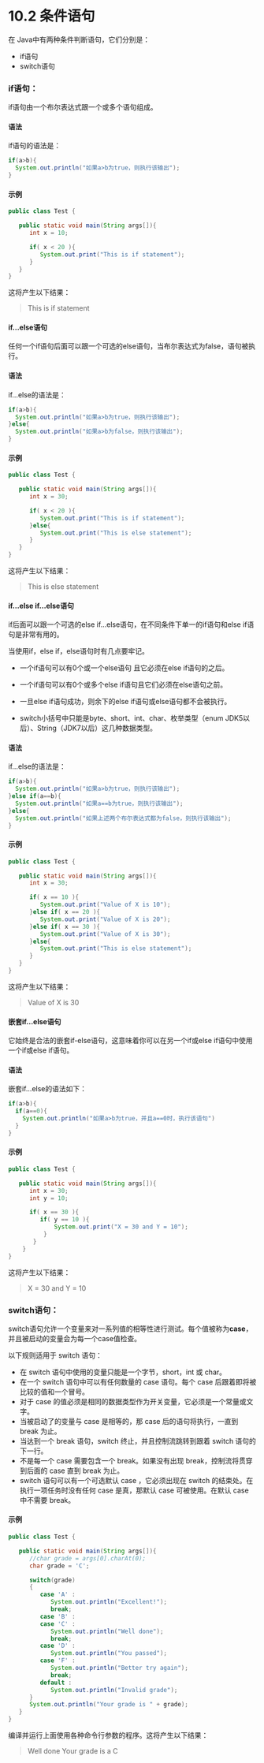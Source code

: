 # 10.2 条件语句

在 Java中有两种条件判断语句，它们分别是：

- if语句
- switch语句



### if语句：

if语句由一个布尔表达式跟一个或多个语句组成。

#### 语法

if语句的语法是：

```java
if(a>b){
  System.out.println("如果a>b为true，则执行该输出");
}
```

#### 示例

```java
public class Test {

   public static void main(String args[]){
      int x = 10;

      if( x < 20 ){
         System.out.print("This is if statement");
      }
   }
}
```

这将产生以下结果：

> This is if statement



#### if...else语句

任何一个if语句后面可以跟一个可选的else语句，当布尔表达式为false，语句被执行。



#### 语法

if...else的语法是：

```java
if(a>b){
  System.out.println("如果a>b为true，则执行该输出");
}else{
  System.out.println("如果a>b为false，则执行该输出");
}
```

#### 示例

```java
public class Test {

   public static void main(String args[]){
      int x = 30;

      if( x < 20 ){
         System.out.print("This is if statement");
      }else{
         System.out.print("This is else statement");
      }
   }
}
```

这将产生以下结果：

> This is else statement



#### if...else if...else语句

if后面可以跟一个可选的else if...else语句，在不同条件下单一的if语句和else if语句是非常有用的。

当使用if，else if，else语句时有几点要牢记。

- 一个if语句可以有0个或一个else语句 且它必须在else if语句的之后。
- 一个if语句可以有0个或多个else if语句且它们必须在else语句之前。
- 一旦else if语句成功，则余下的else if语句或else语句都不会被执行。

- switch小括号中只能是byte、short、int、char、枚举类型（enum JDK5以后）、String（JDK7以后）这几种数据类型。

#### 语法

if...else的语法是：

```java
if(a>b){
  System.out.println("如果a>b为true，则执行该输出");
}else if(a==b){
  System.out.println("如果a==b为true，则执行该输出");
}else{
  System.out.println("如果上述两个布尔表达式都为false，则执行该输出");
}
```

#### 示例

```java
public class Test {

   public static void main(String args[]){
      int x = 30;

      if( x == 10 ){
         System.out.print("Value of X is 10");
      }else if( x == 20 ){
         System.out.print("Value of X is 20");
      }else if( x == 30 ){
         System.out.print("Value of X is 30");
      }else{
         System.out.print("This is else statement");
      }
   }
}
```

这将产生以下结果：

> Value of X is 30



#### 嵌套if...else语句

它始终是合法的嵌套if-else语句，这意味着你可以在另一个if或else if语句中使用一个if或else if语句。

#### 语法

嵌套if...else的语法如下：

```java
if(a>b){
  if(a==0){
    System.out.println("如果a>b为true，并且a==0时，执行该语句")
  }
}
```

#### 示例

```java
public class Test {

   public static void main(String args[]){
      int x = 30;
      int y = 10;

      if( x == 30 ){
         if( y == 10 ){
             System.out.print("X = 30 and Y = 10");
          }
       }
    }
}
```

这将产生以下结果：

> X = 30 and Y = 10



### switch语句：

switch语句允许一个变量来对一系列值的相等性进行测试。每个值被称为**case**，并且被启动的变量会为每一个case值检查。

以下规则适用于 switch 语句：

- 在 switch 语句中使用的变量只能是一个字节，short，int 或 char。
- 在一个 switch 语句中可以有任何数量的 case 语句。每个 case 后跟着即将被比较的值和一个冒号。
- 对于 case 的值必须是相同的数据类型作为开关变量，它必须是一个常量或文字。
- 当被启动了的变量与 case 是相等的，那 case 后的语句将执行，一直到 break 为止。
- 当达到一个 break 语句，switch 终止，并且控制流跳转到跟着 switch 语句的下一行。
- 不是每一个 case 需要包含一个 break。如果没有出现 break，控制流将贯穿到后面的 case 直到 break 为止。
- switch 语句可以有一个可选默认 case ，它必须出现在 switch 的结束处。在执行一项任务时没有任何 case 是真，那默认 case 可被使用。在默认 case 中不需要 break。

#### 示例

```java
public class Test {

   public static void main(String args[]){
      //char grade = args[0].charAt(0);
      char grade = 'C';

      switch(grade)
      {
         case 'A' :
            System.out.println("Excellent!"); 
            break;
         case 'B' :
         case 'C' :
            System.out.println("Well done");
            break;
         case 'D' :
            System.out.println("You passed");
         case 'F' :
            System.out.println("Better try again");
            break;
         default :
            System.out.println("Invalid grade");
      }
      System.out.println("Your grade is " + grade);
   }
}
```

编译并运行上面使用各种命令行参数的程序。这将产生以下结果：

>Well done
>Your grade is a C


